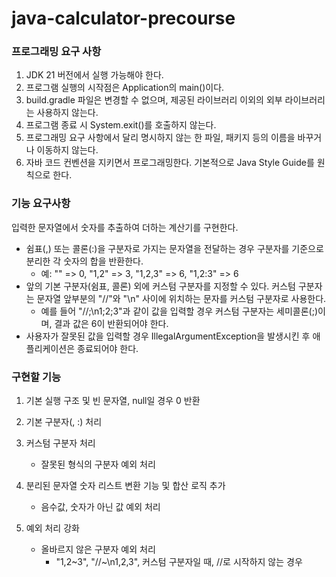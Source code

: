 # java-calculator-precourse

### 프로그래밍 요구 사항
1. JDK 21 버전에서 실행 가능해야 한다.<br>
2. 프로그램 실행의 시작점은 Application의 main()이다. <br>
3. build.gradle 파일은 변경할 수 없으며, 제공된 라이브러리 이외의 외부 라이브러리는 사용하지 않는다. <br>
4. 프로그램 종료 시 System.exit()를 호출하지 않는다. <br>
5. 프로그래밍 요구 사항에서 달리 명시하지 않는 한 파일, 패키지 등의 이름을 바꾸거나 이동하지 않는다. <br>
6. 자바 코드 컨벤션을 지키면서 프로그래밍한다. 기본적으로 Java Style Guide를 원칙으로 한다. <br>

### 기능 요구사항
입력한 문자열에서 숫자를 추출하여 더하는 계산기를 구현한다.<br>
- 쉼표(,) 또는 콜론(:)을 구분자로 가지는 문자열을 전달하는 경우 구분자를 기준으로 분리한 각 숫자의 합을 반환한다.
  - 예: "" => 0, "1,2" => 3, "1,2,3" => 6, "1,2:3" => 6 <br>
- 앞의 기본 구분자(쉼표, 콜론) 외에 커스텀 구분자를 지정할 수 있다. 커스텀 구분자는 문자열 앞부분의 "//"와 "\n" 사이에 위치하는 문자를 커스텀 구분자로 사용한다.
  - 예를 들어 "//;\n1;2;3"과 같이 값을 입력할 경우 커스텀 구분자는 세미콜론(;)이며, 결과 값은 6이 반환되어야 한다.
- 사용자가 잘못된 값을 입력할 경우 IllegalArgumentException을 발생시킨 후 애플리케이션은 종료되어야 한다.

### 구현할 기능
1. 기본 실행 구조 및 빈 문자열, null일 경우 0 반환
2. 기본 구분자(, :) 처리

3. 커스텀 구분자 처리
   - 잘못된 형식의 구분자 예외 처리
4. 분리된 문자열 숫자 리스트 변환 기능 및 합산 로직 추가
   - 음수값, 숫자가 아닌 값 예외 처리
5. 예외 처리 강화
   - 올바르지 않은 구분자 예외 처리
     - "1,2~3", "//~\n1,2,3", 커스텀 구분자일 때, //로 시작하지 않는 경우 